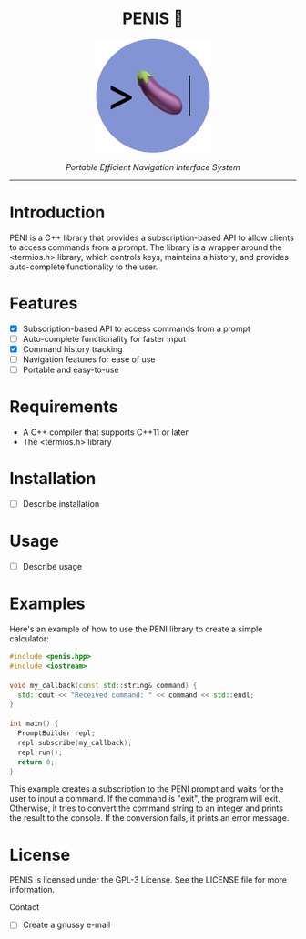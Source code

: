 <h1 align="center"> PENIS 🍆 </h1>

<p align="center">
  <img src="https://raw.githubusercontent.com/gnussy/penis/main/assets/logo.png" width=200 />
</p>
<p align="center">
  <i>Portable Efficient Navigation Interface System</i>
</p>

---

# Introduction

PENI is a C++ library that provides a subscription-based API to allow clients to access commands from a prompt. The library is a wrapper around the <termios.h> library, which controls keys, maintains a history, and provides auto-complete functionality to the user.

# Features

- [X] Subscription-based API to access commands from a prompt
- [ ] Auto-complete functionality for faster input
- [X] Command history tracking
- [ ] Navigation features for ease of use
- [ ] Portable and easy-to-use

# Requirements
- A C++ compiler that supports C++11 or later
- The <termios.h> library

# Installation
- [ ] Describe installation

# Usage
- [ ] Describe usage

# Examples
Here's an example of how to use the PENI library to create a simple calculator:

```c++
#include <penis.hpp>
#include <iostream>

void my_callback(const std::string& command) {
  std::cout << "Received command: " << command << std::endl;
}

int main() {
  PromptBuilder repl;
  repl.subscribe(my_callback);
  repl.run();
  return 0;
}
```

This example creates a subscription to the PENI prompt and waits for the user to input a command. If the command is "exit", the program will exit. Otherwise, it tries to convert the command string to an integer and prints the result to the console. If the conversion fails, it prints an error message.

# License
PENIS is licensed under the GPL-3 License. See the LICENSE file for more information.

Contact
- [ ] Create a gnussy e-mail
